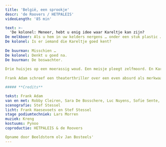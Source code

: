 ```yaml
---
title: 'België, een sprookje'
descr: 'de Roovers / HETPALEIS'
videoLength: '85 min'

text: >-
  'De kolonel: Meneer, hebt u enig idee waar Kareltje kan zijn?  
De melkboer: Als u hem in uw kelders nergens … onder een stuk plastic … over het hoofd hebt gezien?  
De kolonel: Is er iemand die Kareltje goed kent?  
  
De buurman: Misschien …  
De kolonel: Denkt u goed na.  
De buurman: De boswachter.  
  
Drie huisjes op een moerassig woud. Een meisje pleegt zelfmoord. En Kareltje is verdwenen. Is hij vermoord?  
  
Frank Adam schreef een theaterthriller over een even absurd als merkwaardig land, België, waarin het zoontje van een buurman verdwijnt en het buurmeisje zichzelf ophangt. De paranormaal begaafde kolonel en de melkboer die de toekomst leest in melk, onderzoeken beide zaken. Wat hebben de zoon en de vrouw van de boswachter gezien? En waar is de boswachter? "België, een sprookje", is een gruwelijke en bevreemdende whodunit dat zich afspeelt in de toekomst, aan het einde van België, een zinkend land.  

##### **Credits**

tekst: Frank Adam  
van en met: Robby Cleiren, Sara De Bosschere, Luc Nuyens, Sofie Sente, Nico Sturm en Michael Vergauwen  
scenografie: Stef Stessel  
licht: Frank Haesevoets en Stef Stessel  
stage podiumtechniek: Lars Morren  
muziek: Kreng  
kostuums: Pynoo  
coproductie: HETPALEIS & de Roovers

Opname door Beeldstorm olv Jan Bosteels'
---
```

